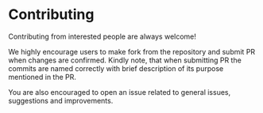 # Contributing

Contributing from interested people are always welcome!

We highly encourage users to make fork from the repository and submit PR when
changes are confirmed.
Kindly note, that when submitting PR the commits are named correctly with brief
description of its purpose mentioned in the PR.

You are also encouraged to open an issue related to general issues, suggestions and
improvements.
